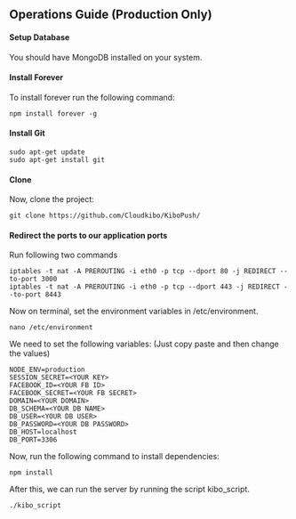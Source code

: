 ## Operations Guide (Production Only)

#### Setup Database

You should have MongoDB installed on your system.

#### Install Forever

To install forever run the following command:

    npm install forever -g
    
#### Install Git

    sudo apt-get update
    sudo apt-get install git

#### Clone

Now, clone the project:

    git clone https://github.com/Cloudkibo/KiboPush/

#### Redirect the ports to our application ports
Run following two commands

    iptables -t nat -A PREROUTING -i eth0 -p tcp --dport 80 -j REDIRECT --to-port 3000
    iptables -t nat -A PREROUTING -i eth0 -p tcp --dport 443 -j REDIRECT --to-port 8443

Now on terminal, set the environment variables in /etc/environment.

    nano /etc/environment
    
We need to set the following variables: (Just copy paste and then change the values)

    NODE_ENV=production
    SESSION_SECRET=<YOUR KEY>
    FACEBOOK_ID=<YOUR FB ID>
    FACEBOOK_SECRET=<YOUR FB SECRET>
    DOMAIN=<YOUR DOMAIN>
    DB_SCHEMA=<YOUR DB NAME>
    DB_USER=<YOUR DB USER>
    DB_PASSWORD=<YOUR DB PASSWORD>
    DB_HOST=localhost
    DB_PORT=3306
    

Now, run the following command to install dependencies:

    npm install
   
After this, we can run the server by running the script kibo_script.

    ./kibo_script
    
